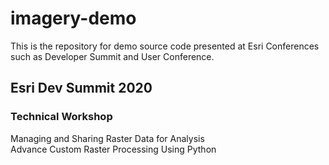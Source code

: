 # imagery-demo
This is the repository for demo source code presented at Esri Conferences such as Developer Summit and User Conference.

## Esri Dev Summit 2020
### Technical Workshop
Managing and Sharing Raster Data for Analysis  
Advance Custom Raster Processing Using Python  
